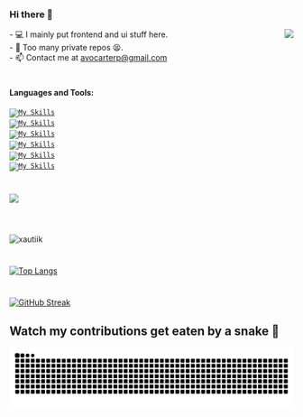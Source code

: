 ### Hi there 👋

  <img align="right" src="https://i.pinimg.com/originals/e4/26/70/e426702edf874b181aced1e2fa5c6cde.gif" />
- 💻 I mainly put frontend and ui stuff here. <br>
- 🐙 Too many private repos 😫. <br>
- 📫 Contact me at <a href="mailto:avocarterp@gmail.com" target="_blank">avocarterp@gmail.com</a> <br>
  
#
**Languages and Tools:**  
<br>
<code>[![My Skills](https://skillicons.dev/icons?i=js,html,css,cs,java)](https://skillicons.dev)</code>
<br>
<code>[![My Skills](https://skillicons.dev/icons?i=cpp,dotnet,htmx,php,dart)](https://skillicons.dev)</code>
<br>
<code>[![My Skills](https://skillicons.dev/icons?i=react,vue,tailwind)](https://skillicons.dev)</code>
<br>
<code>[![My Skills](https://skillicons.dev/icons?i=nodejs,nextjs,express,flutter,laravel)](https://skillicons.dev)</code>
<br>
<code>[![My Skills](https://skillicons.dev/icons?i=firebase,mongodb,mysql)](https://skillicons.dev)</code>
<br>
<code>[![My Skills](https://skillicons.dev/icons?i=figma,git,codepen,docker,wordpress)](https://skillicons.dev)</code>
<br>
#

<!--
<p> 
  Visitor count<br>
  <img src="https://profile-counter.glitch.me/xautiik/count.svg" />
</p>  -->

[![](https://visitcount.itsvg.in/api?id=xautiik&label=Profile%20Views&theme=dark&color=0&icon=0&pretty=false)](https://visitcount.itsvg.in)
#
<div style="display:flex; flex-direction:row">
  <!--
<span align=left>
![GitHub stats](https://github-readme-stats.vercel.app/api?username=xautiik&show_icons=true&hide_border=true&theme=dark)
</span>
<span align=right>
![GitHub Streak](https://github-readme-streak-stats.herokuapp.com/?user=xautiik&theme=dark&count_private=true&bg_color=0d1116&title_color=ce09ec&text_color=a4aacb&icon_color=007ec6&hide_border=true)
</span>
  -->


</div>

<p>&nbsp;<img align="left" width=450px src="https://github-readme-stats.vercel.app/api?username=xautiik&show_icons=true&theme=dark&hide_border=true&locale=en" alt="xautiik" /></p>

#
[![Top Langs](https://github-readme-stats.vercel.app/api/top-langs/?username=xautiik&theme=dark&hide_border=true)](https://github.com/xautiik/github-readme-stats)
#
[![GitHub Streak](https://streak-stats.demolab.com?user=xautiik&theme=dark)](https://git.io/streak-stats)
<br>

## Watch my contributions get eaten by a snake 🐍

![Snake animation](https://raw.githubusercontent.com/xautiik/xautiik/output/snake.svg)
<!--
![](https://komarev.com/ghpvc/?username=xautik) -->
